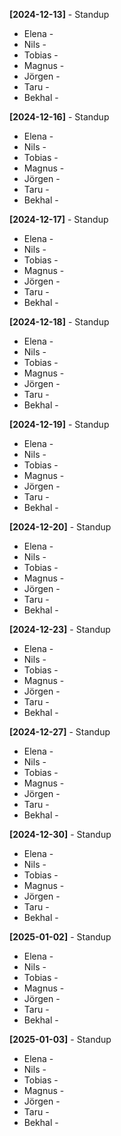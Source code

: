 **[2024-12-13]** - Standup
* Elena - 
* Nils -
* Tobias - 
* Magnus -
* Jörgen - 
* Taru -
* Bekhal -  


**[2024-12-16]** - Standup
* Elena - 
* Nils -
* Tobias - 
* Magnus -
* Jörgen - 
* Taru -
* Bekhal -  


**[2024-12-17]** - Standup
* Elena - 
* Nils -
* Tobias - 
* Magnus -
* Jörgen - 
* Taru -
* Bekhal -  


**[2024-12-18]** - Standup
* Elena - 
* Nils -
* Tobias - 
* Magnus -
* Jörgen - 
* Taru -
* Bekhal -  


**[2024-12-19]** - Standup
* Elena - 
* Nils -
* Tobias - 
* Magnus -
* Jörgen - 
* Taru -
* Bekhal -  


**[2024-12-20]** - Standup
* Elena - 
* Nils -
* Tobias - 
* Magnus -
* Jörgen - 
* Taru -
* Bekhal -  


**[2024-12-23]** - Standup
* Elena - 
* Nils -
* Tobias - 
* Magnus -
* Jörgen - 
* Taru -
* Bekhal -  

**[2024-12-27]** - Standup
* Elena - 
* Nils -
* Tobias - 
* Magnus -
* Jörgen - 
* Taru -
* Bekhal -  

**[2024-12-30]** - Standup
* Elena - 
* Nils -
* Tobias - 
* Magnus -
* Jörgen - 
* Taru -
* Bekhal -  

**[2025-01-02]** - Standup
* Elena - 
* Nils -
* Tobias - 
* Magnus -
* Jörgen - 
* Taru -
* Bekhal -  

**[2025-01-03]** - Standup
* Elena - 
* Nils -
* Tobias - 
* Magnus -
* Jörgen - 
* Taru -
* Bekhal -  
